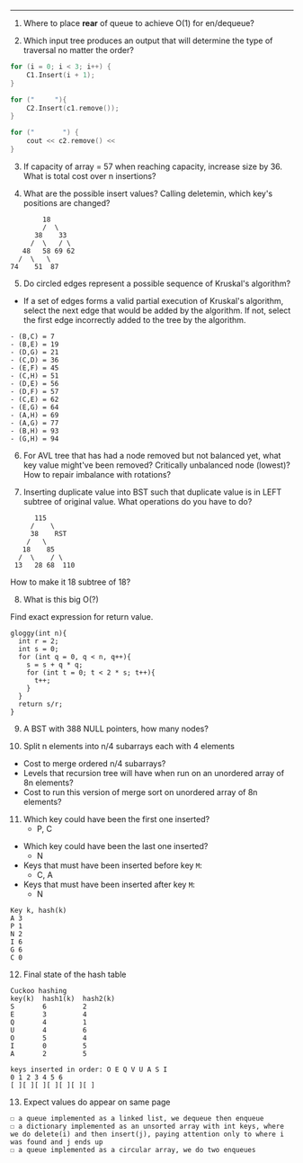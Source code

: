 ***
1. Where to place **rear** of queue to achieve O(1) for en/dequeue?

2. Which input tree produces an output that will determine the type of traversal no matter the order?
```cpp
for (i = 0; i < 3; i++) {
	C1.Insert(i + 1);
}

for ("     "){
	C2.Insert(c1.remove());
}

for ("       ") {
	cout << c2.remove() <<
}
```

3. If capacity of array = 57 when reaching capacity, increase size by 36. What is total cost over n insertions?

4. What are the possible insert values? Calling deletemin, which key's positions are changed?
```         
		18
        /  \
      38    33
     /  \   / \
   48   58 69 62
  /  \   \
74    51  87

```

5. Do circled edges represent a possible sequence of Kruskal's algorithm?
* If a set of edges forms a valid partial execution of Kruskal's algorithm, select the next edge that would be added by the algorithm. If not, select the first edge incorrectly added to the tree by the algorithm.
```
- (B,C) = 7
- (B,E) = 19
- (D,G) = 21
- (C,D) = 36
- (E,F) = 45
- (C,H) = 51
- (D,E) = 56
- (D,F) = 57
- (C,E) = 62
- (E,G) = 64
- (A,H) = 69
- (A,G) = 77
- (B,H) = 93
- (G,H) = 94

```

6.  For AVL tree that has had a node removed but not balanced yet, what key value might've been removed? Critically unbalanced node (lowest)? How to repair imbalance with rotations?

7. Inserting duplicate value into BST such that duplicate value is in LEFT subtree of original value. What operations do you have to do?
```
      115
     /    \
     38    RST
    /   \
   18    85
  /  \    / \
 13   28 68  110

```
How to make it 18 subtree of 18?


8. What is this big O(?)

Find exact expression for return value.
```
gloggy(int n){
  int r = 2;
  int s = 0;
  for (int q = 0, q < n, q++){
    s = s + q * q;
    for (int t = 0; t < 2 * s; t++){
      t++;
    }
  }
  return s/r;
}

```

9. A BST with 388 NULL pointers, how many nodes?

10. Split n elements into n/4 subarrays each with 4 elements
* Cost to merge ordered n/4 subarrays?
* Levels that recursion tree will have when run on an unordered array of 8n elements?
* Cost to run this version of merge sort on unordered array of 8n elements?

11. Which key could have been the first one inserted?
	* P, C
* Which key could have been the last one inserted?
	* N
* Keys that must have been inserted before key `M`:
	* C, A
* Keys that must have been inserted after key `M`:
	* N
```
Key k, hash(k)
A 3
P 1
N 2
I 6
G 6
C 0

```


12. Final state of the hash table
```
Cuckoo hashing
key(k)  hash1(k)  hash2(k)
S       6         2
E       3         4
Q       4         1
U       4         6
O       5         4
I       0         5
A       2         5

keys inserted in order: O E Q V U A S I
0 1 2 3 4 5 6
[ ][ ][ ][ ][ ][ ][ ]

```


13. Expect values do appear on same page
```
☐ a queue implemented as a linked list, we dequeue then enqueue
☐ a dictionary implemented as an unsorted array with int keys, where we do delete(i) and then insert(j), paying attention only to where i was found and j ends up
☐ a queue implemented as a circular array, we do two enqueues

```